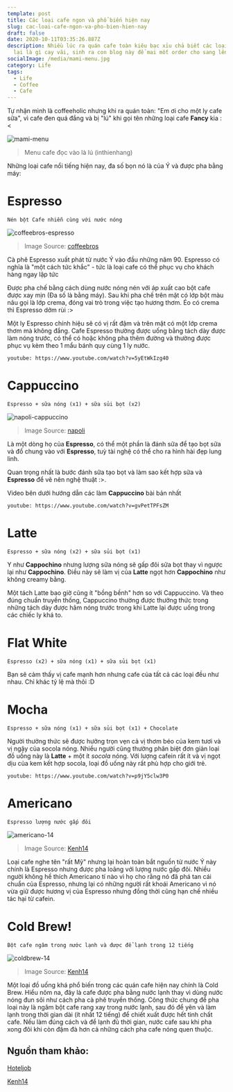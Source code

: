 ```yaml
---
template: post
title: Các loại cafe ngon và phổ biến hiện nay
slug: cac-loai-cafe-ngon-va-pho-bien-hien-nay
draft: false
date: 2020-10-11T03:35:26.887Z
description: Nhiều lúc ra quán cafe toàn kiêu bạc xỉu chả biết các loại cafe còn
  lại là gì cay vãi, sinh ra con blog này để mai mốt order cho sang lên
socialImage: /media/mami-menu.jpg
category: Life
tags:
  - Life
  - Coffee
  - Cafe
---
```


Tự nhận mình là coffeeholic nhưng khi ra quán toàn: "Em ơi cho một ly cafe sữa", vì cafe đen quá đắng và bị "lú" khi gọi tên những loại cafe **Fancy** kia :<

![mami-menu](/media/mami-menu.jpg)
> Menu cafe đọc vào là lú (inthienhang)

Những loại cafe nổi tiếng hiện nay, đa số bọn nó là của Ý và được pha bằng máy:

# Espresso

`Nén bột Cafe nhiễn cùng với nước nóng`

![coffeebros-espresso](/media/bros-espresso.png)

> Image Source: [coffeebros](https://coffeebros.com/blog/espresso-crema/)

Cà phê Espresso xuất phát từ nước Ý vào đầu những năm 90. Espresso có nghĩa là "một cách tức khắc" - tức là loại cafe có thể phục vụ cho khách hàng ngay lập tức

Được pha chế bằng cách dùng nước nóng nén với áp xuất cao bột cafe được xay mịn (Đa số là bằng máy). Sau khi pha chế trên mặt có lớp bột màu nâu gọi là lớp crema, đóng vai trò trong việc tạo hương thơm. Éo có crema thì Espresso dởm rùi :>

Một ly Espresso chính hiệu sẽ có vị rất đậm và trên mặt có một lớp crema thơm mà không đắng. Cafe Espresso thường được uống bằng tách dày được làm nóng trước, có thể có hoặc không pha thêm đường và thường được phục vụ kèm theo 1 mẩu bánh quy cùng 1 ly nước.

`youtube: https://www.youtube.com/watch?v=5yEtWkIzg40`

# Cappuccino

`Espresso + sữa nóng (x1) + sữa sủi bọt (x2)`

![napoli-cappuccino](/media/napoli-cappuccino.jpg)

> Image Source: [napoli](https://napoli.vn/tin-tuc/ban-co-biet-su-khac-nhau-giua-cappuccino-macchiato-latte-mocha)

Là một dòng họ của **Espresso**, có thể một phần là đánh sữa để tạo bọt sữa và đổ chung vào với **Espresso**, tuỳ tài nghệ có thể cho ra hình hài đẹp lung linh. 

Quan trọng nhất là bước đánh sữa tạo bọt và làm sao kết hợp sữa và **Espresso** để vẽ nên nghệ thuật :>.

Video bên dưới hướng dẫn các làm **Cappuccino** bài bản nhất

`youtube: https://www.youtube.com/watch?v=gvPetTPFsZM`

# Latte

`Espresso + sữa nóng (x2) + sữa sủi bọt (x1)`


Y như **Cappochino** nhưng lượng sữa nóng sẽ gấp đôi sữa bọt thay vì ngược lại như **Cappochino**. Điều này sẽ làm vị của **Latte** ngọt hơn **Cappochino** như không creamy bằng.

Một tách Latte bao giờ cũng ít "bồng bềnh" hơn so với Cappuccino. Và theo đúng chuẩn truyền thống, Cappuccino thường được thưởng thức trong những tách dày được hâm nóng trước trong khi Latte lại được uống trong các chiếc ly khá to.

# Flat White 

`Espresso (x2) + sữa nóng (x1) + sữa sủi bọt (x1)`

Bạn sẽ cảm thấy vị cafe mạnh hơn nhưng cafe của tất cả các loại đều như nhau. Chỉ khác tỷ lệ mà thôi :D

# Mocha

`Espresso + sữa nóng (x1) + sữa sủi bọt (x1) + Chocolate`

Người thưởng thức sẽ được hưởng trọn vẹn cả vị thơm béo của kem tươi và vị ngậy của socola nóng. Nhiều người cũng thường phân biệt đơn giản loại đồ uống này là **Latte** + một ít *socola* nóng. Với lượng cafein rất ít và vị ngọt dịu của kem kết hợp socola, loại đồ uống này rất phù hợp cho giới trẻ.

`youtube: https://www.youtube.com/watch?v=p9jY5clw3P0`

# Americano

`Espresso lượng nước gấp đôi`

![americano-14](/media/americano-14.png)

> Image Source: [Kenh14](https://kenh14.vn/co-8-loai-cafe-thong-dung-trong-cac-quan-hien-nay-ma-ai-cung-kho-long-phan-biet-duoc-nhung-nguoi-sanh-uong-doi-khi-con-nham-lan-20200320121826205.chn)

Loại cafe nghe tên "rất Mỹ" nhưng lại hoàn toàn bắt nguồn từ nước Ý này chính là Espresso nhưng được pha loãng với lượng nước gấp đôi. Nhiều người không hề thích Americano tí nào vì họ cho rằng nó đã phá tan cái chuẩn của Espresso, nhưng lại có những người rất khoái Americano vì nó vừa giữ được hương vị của Espresso nhưng đồng thời cũng hạn chế nhiều tác hại từ cafein.

# Cold Brew!

`Bột cafe ngâm trong nước lạnh và được để lạnh trong 12 tiếng`

![coldbrew-14](/media/coldbrew-14.jpg)

> Image Source: [Kenh14](https://kenh14.vn/co-8-loai-cafe-thong-dung-trong-cac-quan-hien-nay-ma-ai-cung-kho-long-phan-biet-duoc-nhung-nguoi-sanh-uong-doi-khi-con-nham-lan-20200320121826205.chn)

Một loại đồ uống khá phổ biến trong các quán cafe hiện nay chính là Cold Brew. Hiểu nôm na, đây là cafe được pha bằng nước lạnh thay vì dùng nước nóng đun sôi như cách pha cà phê truyền thống. Công thức chung để pha loại này là ngâm bột cafe rang xay trong nước lạnh, sau đó để yên và làm lạnh trong thời gian dài (ít nhất 12 tiếng) để chiết xuất được hết tinh chất cafe. Nếu làm đúng cách và để lạnh đủ thời gian, nước cafe sau khi pha xong đôi khi còn đậm đà hơn cả những cách pha cafe nóng quen thuộc.

## Nguồn tham khảo:

[Hoteljob](https://www.hoteljob.vn/tin-tuc/phan-biet-8-loai-thuc-uong-ca-phe-hot-nhat-hien-nay-barista-can-biet)

[Kenh14](https://kenh14.vn/co-8-loai-cafe-thong-dung-trong-cac-quan-hien-nay-ma-ai-cung-kho-long-phan-biet-duoc-nhung-nguoi-sanh-uong-doi-khi-con-nham-lan-20200320121826205.chn)